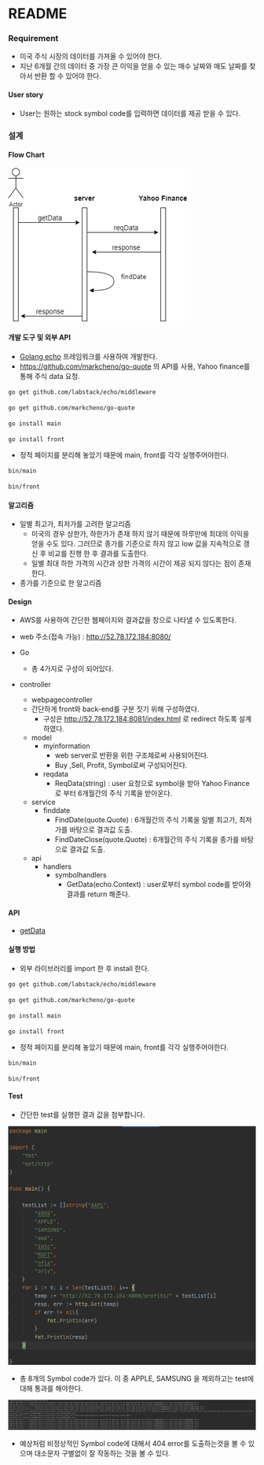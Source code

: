 # README

### Requirement

- 미국 주식 시장의 데이터를 가져올 수 있어야 한다.
- 지난 6개월 간의 데이터 중 가장 큰 이익을 얻을 수 있는 매수 날짜와 매도 날짜를 찾아서 반환 할 수 있어야 한다.


#### User story

- User는 원하는 stock symbol code를 입력하면 데이터를 제공 받을 수 있다.

### 설계

#### Flow Chart

![flowchart.png](https://github.com/Kyejoon-Lee/OOP_Python/blob/master/Baseball/flowchart.png?raw=true)

#### 개발 도구 및 외부 API

- [Golang echo](https://echo.labstack.com/) 프레임워크를 사용하여 개발한다.
- https://github.com/markcheno/go-quote 의 API를 사용, Yahoo finance를 통해 주식 data 요청.

```
go get github.com/labstack/echo/middleware

go get github.com/markcheno/go-quote

go install main

go install front
```

- 정적 페이지를 분리해 놓았기 때문에 main, front를 각각 실행주어야한다.

```
bin/main

bin/front
```



#### 알고리즘

- 일별 최고가, 최저가를 고려한 알고리즘
  - 미국의 경우 상한가, 하한가가 존재 하지 않기 때문에 하루만에 최대의 이익을 얻을 수도 있다. 그러므로 종가를 기준으로 하지 않고 low 값을 지속적으로 갱신 후 비교를 진행 한 후 결과를 도출한다.
  - 일별 최대 하한 가격의 시간과 상한 가격의 시간이 제공 되지 않다는 점이 존재한다.
- 종가를 기준으로 한 알고리즘

#### Design

- AWS를 사용하여 간단한 웹페이지와 결과값을 창으로 나타낼 수 있도록한다.

- web 주소(접속 가능) : http://52.78.172.184:8080/

- Go
  - 총 4가지로 구성이 되어있다.
- controller
    - webpagecontroller
     - 간단하게 front와 back-end를 구분 짓기 위해 구성하였다.
       - 구성은 http://52.78.172.184:8081/index.html 로 redirect 하도록 설계하였다.
  - model
    - myinformation
       - web server로 반환을 위한 구조체로써 사용되어진다.
       - Buy ,Sell, Profit, Symbol로써 구성되어진다.
    - reqdata
      - ReqData(string) : user 요청으로 symbol을 받아 Yahoo Finance로 부터 6개월간의 주식 기록을 받아온다.
  - service
    - finddate
      - FindDate(quote.Quote) : 6개월간의 주식 기록을 일별 최고가, 최저가를 바탕으로 결과값 도출.
      - FindDateClose(quote.Quote) : 6개월간의 주식 기록을 종가를 바탕으로 결과값 도출.
  - api
    - handlers
      - symbolhandlers
        - GetData(echo.Context) : user로부터 symbol code를 받아와 결과를 return 해준다. 

#### API

- [getData](https://documenter.getpostman.com/view/13164055/TVYAi1yq)

#### 실행 방법

- 외부 라이브러리를 import 한 후 install 한다.

```
go get github.com/labstack/echo/middleware

go get github.com/markcheno/go-quote

go install main

go install front
```

- 정적 페이지를 분리해 놓았기 때문에 main, front를 각각 실행주어야한다.

```
bin/main

bin/front
```



#### Test

- 간단한 test를 실행한 결과 값을 첨부합니다.

![testcase.png](https://github.com/Kyejoon-Lee/OOP_Python/blob/master/Baseball/testcase.png?raw=true)

- 총 8개의 Symbol code가 있다. 이 중 APPLE, SAMSUNG 을 제외하고는 test에 대해 통과를 해야한다.

![response.png](https://github.com/Kyejoon-Lee/OOP_Python/blob/master/Baseball/response.png?raw=true)

- 예상처럼 비정상적인 Symbol code에 대해서 404 error를 도출하는것을 볼 수 있으며 대소문자 구별없이 잘 작동하는 것을 볼 수 있다.





